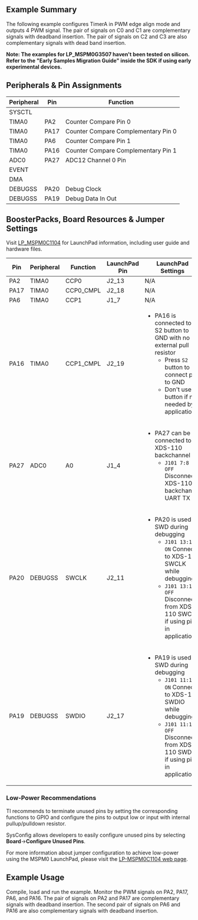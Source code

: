 ## Example Summary

The following example configures TimerA in PWM edge align mode and
outputs 4 PWM signal. The pair of signals on C0 and C1 are complementary
signals with deadband insertion. The pair of signals on C2 and C3 are also
complementary signals with dead band insertion.

**Note: The examples for LP_MSPM0G3507 haven't been tested on silicon.
Refer to the "Early Samples Migration Guide" inside the SDK if using early experimental devices.**

## Peripherals & Pin Assignments

| Peripheral | Pin | Function |
| --- | --- | --- |
| SYSCTL |  |  |
| TIMA0 | PA2 | Counter Compare Pin 0 |
| TIMA0 | PA17 | Counter Compare Complementary Pin 0 |
| TIMA0 | PA6 | Counter Compare Pin 1 |
| TIMA0 | PA16 | Counter Compare Complementary Pin 1 |
| ADC0 | PA27 | ADC12 Channel 0 Pin |
| EVENT |  |  |
| DMA |  |  |
| DEBUGSS | PA20 | Debug Clock |
| DEBUGSS | PA19 | Debug Data In Out |

## BoosterPacks, Board Resources & Jumper Settings

Visit [LP_MSPM0C1104](https://www.ti.com/tool/LP-MSPM0C1104) for LaunchPad information, including user guide and hardware files.

| Pin | Peripheral | Function | LaunchPad Pin | LaunchPad Settings |
| --- | --- | --- | --- | --- |
| PA2 | TIMA0 | CCP0 | J2_13 | N/A |
| PA17 | TIMA0 | CCP0_CMPL | J2_18 | N/A |
| PA6 | TIMA0 | CCP1 | J1_7 | N/A |
| PA16 | TIMA0 | CCP1_CMPL | J2_19 | <ul><li>PA16 is connected to S2 button to GND with no external pull resistor<br><ul><li>Press `S2` button to connect pin to GND<br><li>Don't use `S2` button if not needed by application</ul></ul> |
| PA27 | ADC0 | A0 | J1_4 | <ul><li>PA27 can be connected to XDS-110 backchannel<br><ul><li>`J101 7:8 OFF` Disconnect XDS-110 backchannel UART TX</ul></ul> |
| PA20 | DEBUGSS | SWCLK | J2_11 | <ul><li>PA20 is used by SWD during debugging<br><ul><li>`J101 13:14 ON` Connect to XDS-110 SWCLK while debugging<br><li>`J101 13:14 OFF` Disconnect from XDS-110 SWCLK if using pin in application</ul></ul> |
| PA19 | DEBUGSS | SWDIO | J2_17 | <ul><li>PA19 is used by SWD during debugging<br><ul><li>`J101 11:12 ON` Connect to XDS-110 SWDIO while debugging<br><li>`J101 11:12 OFF` Disconnect from XDS-110 SWDIO if using pin in application</ul></ul> |

### Low-Power Recommendations
TI recommends to terminate unused pins by setting the corresponding functions to
GPIO and configure the pins to output low or input with internal
pullup/pulldown resistor.

SysConfig allows developers to easily configure unused pins by selecting **Board**→**Configure Unused Pins**.

For more information about jumper configuration to achieve low-power using the
MSPM0 LaunchPad, please visit the [LP-MSPM0C1104 web page](https://www.ti.com/tool/LP-MSPM0C1104).

## Example Usage
Compile, load and run the example. Monitor the PWM signals on PA2, PA17, PA6,
and PA16.
The pair of signals on PA2 and PA17 are complementary signals with deadband
insertion.
The second pair of signals on PA6 and PA16 are also complementary signals with
deadband insertion.
